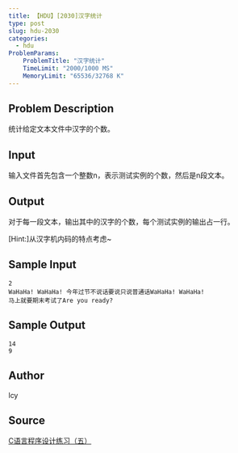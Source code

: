 ```yaml
---
title: 【HDU】[2030]汉字统计
type: post
slug: hdu-2030
categories:
  - hdu
ProblemParams:
    ProblemTitle: "汉字统计"
    TimeLimit: "2000/1000 MS"
    MemoryLimit: "65536/32768 K"
---
```


## Problem Description

统计给定文本文件中汉字的个数。

## Input

输入文件首先包含一个整数n，表示测试实例的个数，然后是n段文本。

## Output

对于每一段文本，输出其中的汉字的个数，每个测试实例的输出占一行。  
  
\[Hint:\]从汉字机内码的特点考虑~

## Sample Input

```
2
WaHaHa! WaHaHa! 今年过节不说话要说只说普通话WaHaHa! WaHaHa!
马上就要期末考试了Are you ready?
```

## Sample Output

```
14
9

```

## Author

lcy

## Source

[C语言程序设计练习（五）](https://acm.hdu.edu.cn//search.php?field=problem&key=+C%D3%EF%D1%D4%B3%CC%D0%F2%C9%E8%BC%C6%C1%B7%CF%B0%A3%A8%CE%E5%A3%A9&source=1&searchmode=source)
